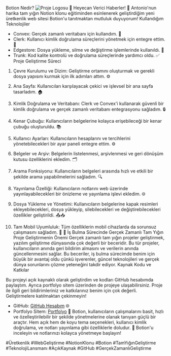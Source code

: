 Botion Nedir?
![Proje Logosu](https://files.edgestore.dev/q4d15jkvp8pe8l8z/publicFiles/_public/80bf782d-c741-435a-b085-cd4c89248499.png)
🚀 Heyecan Verici Haberler! 🚀
Antonio'nun harika tam yığın Notion klonu eğitiminden esinlenerek geliştirdiğim yeni üretkenlik web sitesi Botion'u tanıtmaktan mutluluk duyuyorum!
Kullandığım Teknolojiler
- Convex: Gerçek zamanlı veritabanı için kullandım. 🔗
- Clerk: Kullanıcı kimlik doğrulama süreçlerini yönetmek için entegre ettim. 🔐
- Edgestore: Dosya yükleme, silme ve değiştirme işlemlerinde kullanıldı. 📁
- Trunk: Kod kalite kontrolü ve doğrulama süreçlerinde yardımcı oldu. ✅
Proje Geliştirme Süreci

1. Çevre Kurulumu ve Dizim: Geliştirme ortamını oluşturmak ve gerekli dosya yapısını kurmak için ilk adımları attım. ⚙️

2. Ana Sayfa: Kullanıcıları karşılayacak çekici ve işlevsel bir ana sayfa tasarladım. 🏠

3. Kimlik Doğrulama ve Veritabanı: Clerk ve Convex'i kullanarak güvenli bir kimlik doğrulama ve gerçek zamanlı veritabanı entegrasyonu sağladım. 🔒

4. Kenar Çubuğu: Kullanıcıların belgelerine kolayca erişebileceği bir kenar çubuğu oluşturuldu. 📚

5. Kullanıcı Ayarları: Kullanıcıların hesaplarını ve tercihlerini yönetebilecekleri bir ayar paneli entegre ettim. ⚙️

6. Belgeler ve Arşiv: Belgelerin listelenmesi, arşivlenmesi ve geri dönüşüm kutusu özelliklerini ekledim. 🗂️

7. Arama Fonksiyonu: Kullanıcıların belgeleri arasında hızlı ve etkili bir şekilde arama yapabilmelerini sağladım. 🔍

8. Yayınlama Özelliği: Kullanıcıların notlarını web üzerinde yayınlayabilecekleri bir önizleme ve yayınlama işlevi ekledim. 🌐

9. Dosya Yükleme ve Yönetimi: Kullanıcıların belgelerine kapak resimleri ekleyebilecekleri, dosya yükleyip, silebilecekleri ve değiştirebilecekleri özellikler geliştirildi. 📤📥

10. Tam Mobil Uyumluluk: Tüm özelliklerin mobil cihazlarda da sorunsuz çalışmasını sağladım. 📱
🎯 İş Bulma Sürecinde Gerçek Zamanlı Tam Yığın Proje Geliştirmenin Önemi
Gerçek zamanlı tam yığın projeler geliştirmek, yazılım geliştirme dünyasında çok değerli bir beceridir. Bu tür projeler, kullanıcıların anında geri bildirim almasını ve verilerin anında güncellenmesini sağlar. Bu beceriler, iş bulma sürecimde benim için büyük bir avantaj oldu çünkü işverenler, güncel teknolojileri ve gerçek dünya sorunlarını çözme yeteneğini takdir ediyor.
Kaynak Kodu ve Katkılar

Bu projeyi açık kaynaklı olarak geliştirdim ve kodları GitHub hesabımda paylaştım. Ayrıca portfolyo sitem üzerinden de projeye ulaşabilirsiniz. Proje ile ilgili geri bildirimleriniz ve katkılarınız benim için çok değerli. Geliştirmelere katılmaktan çekinmeyin!
- GitHub: [GitHub Hesabım](Github) 🌐
- Portfolyo Sitem: [Portfolyo](Website) 💼
Botion, kullanıcıların çalışmalarını basit, hızlı ve özelleştirilebilir bir şekilde yönetmelerine olanak tanıyan güçlü bir araçtır. Hem açık hem de koyu tema seçenekleri, kullanıcı kimlik doğrulama, ve notları yayınlama gibi özelliklerle doludur.
🔗 Botion'u inceleyin ve notlarınızı kolayca yönetmeye başlayın!

#Üretkenlik #WebGeliştirme #NotionKlonu #Botion #TamYığınGeliştirme #TeknolojiLansmanı #AçıkKaynak #GitHub #GerçekZamanlıGeliştirme
